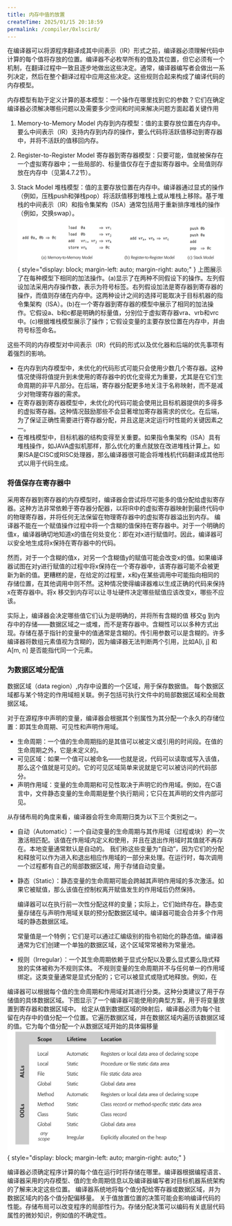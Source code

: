 ```yaml
---
title: 内存中值的放置
createTime: 2025/01/15 20:18:59
permalink: /compiler/0xlscir8/
---
```

在编译器可以将源程序翻译成其中间表示（IR）形式之前，编译器必须理解代码中计算的每个值将存放的位置。编译器不必枚举所有的值及其位置，但它必须有一个机制，在翻译过程中一致且逐步地做出这些决定。通常，编译器编写者会做出一系列决定，然后在整个翻译过程中应用这些决定。这些规则合起来构成了编译代码的内存模型。

内存模型有助于定义计算的基本模型：一个操作在哪里找到它的参数？它们在确定编译器必须解决哪些问题以及需要多少空间和时间来解决问题方面起着关键作用

1. Memory-to-Memory Model 内存到内存模型：值的主要存放位置在内存中。
要么中间表示（IR）支持内存到内存的操作，要么代码将活跃值移动到寄存器中，并将不活跃的值移回内存。

2. Register-to-Register Model 寄存器到寄存器模型：只要可能，值就被保存在一个虚拟寄存器中；一些局部的、标量值仅存在于虚拟寄存器中。全局值则存放在内存中（见第4.7.2节）。

3. Stack Model 堆栈模型：值的主要存放位置在内存中。编译器通过显式的操作（例如，压栈push和弹栈pop）将活跃值移到堆栈上或从堆栈上移除。基于堆栈的中间表示（IR）和指令集架构（ISA）通常包括用于重新排序堆栈的操作（例如，交换swap）。
![picture8.2](/compiler/eac/IR/memmodel.png){ style="display: block; margin-left: auto; margin-right: auto;" }
上图展示了在每种模型下相同的加法操作。(a)显示了在两种不同假设下的操作。左列假设加法采用内存操作数，表示为符号标签。右列假设加法是寄存器到寄存器的操作，而值则存储在内存中。这两种设计之间的选择可能取决于目标机器的指令集架构（ISA）。(b)在一个寄存器到寄存器的模型中展示了相同的加法操作。它假设a、b和c都是明确的标量值，分别位于虚拟寄存器vra、vrb和vrc中。(c)根据堆栈模型展示了操作；它假设变量的主要存放位置在内存中，并由符号标签命名。

这些不同的内存模型对中间表示（IR）代码的形式以及优化器和后端的优先事项有着强烈的影响。

- 在内存到内存模型中，未优化的代码形式可能只会使用少数几个寄存器。这种情况使得将值提升到未使用的寄存器中的优化变得尤为重要，尤其是在它们生命周期的非平凡部分。在后端，寄存器分配更多地关注于名称映射，而不是减少对物理寄存器的需求。
- 在寄存器到寄存器模型中，未优化的代码可能会使用比目标机器提供的多得多的虚拟寄存器。这种情况鼓励那些不会显著增加寄存器需求的优化。在后端，为了保证正确性需要进行寄存器分配，并且这是决定运行时性能的关键因素之一。
- 在堆栈模型中，目标机器的结构变得至关重要。如果指令集架构（ISA）具有堆栈操作，如JAVA虚拟机那样，那么优化的重点就放在改进堆栈计算上。如果ISA是CISC或RISC处理器，那么编译器很可能会将堆栈机代码翻译成其他形式以用于代码生成。

### 将值保存在寄存器中

采用寄存器到寄存器的内存模型时，编译器会尝试将尽可能多的值分配给虚拟寄存器。这种方法非常依赖于寄存器分配器，以将IR中的虚拟寄存器映射到最终代码中的物理寄存器，并将任何无法保留在物理寄存器中的虚拟寄存器溢出到内存。
编译器不能在一个赋值操作过程中将一个含糊的值保持在寄存器中。对于一个明确的值x，编译器确切地知道x的值在何处变化：即在对x进行赋值时。因此，编译器可以安全地生成将x保持在寄存器中的代码。

然而，对于一个含糊的值x，对另一个含糊值y的赋值可能会改变x的值。如果编译器试图在对y进行赋值的过程中将x保持在一个寄存器中，该寄存器可能不会被更新为新的值。更糟糕的是，在给定的过程里，x和y在某些调用中可能指向相同的存储位置，在其他调用中则不然。这种情况使得编译器难以生成正确的代码来保持x在寄存器中。将x 移交到内存可以让寻址硬件决定哪些赋值应该改变x，哪些不应该。

实际上，编译器会决定哪些值它们认为是明确的，并将所有含糊的值 移交g 到内存中的存储——数据区域之一或堆，而不是寄存器中。含糊性可以以多种方式出现。存储在基于指针的变量中的值通常是含糊的。传引用参数可以是含糊的。许多编译器将数组元素值视为含糊的，因为编译器无法判断两个引用，比如A[i, j] 和 A[m, n] 是否能指代同一个元素。

### 为数据区域分配值

数据区域（data region）,内存中设置的一个区域，用于保存数据值。
每个数据区域都与某个特定的作用域相关联。例子包括可执行文件中的局部数据区域和全局数据区域。

对于在源程序中声明的变量，编译器会根据其个别属性为其分配一个永久的存储位置：即其生命周期、可见性和声明作用域。

- 生命周期：一个值的生命周期指的是其值可以被定义或引用的时间段。在值的生命周期之外，它是未定义的。
- 可见区域：如果一个值可以被命名——也就是说，代码可以读取或写入该值，那么这个值就是可见的。它的可见区域简单来说就是它可以被访问的代码部分。
- 声明作用域：变量的生命周期和可见性取决于声明它的作用域。例如，在C语言中，文件静态变量的生命周期是整个执行期间；它只在其声明的文件内部可见。

从存储布局的角度来看，编译器会将生命周期归类为以下三个类别之一。

- 自动（Automatic）：一个自动变量的生命周期与其作用域（过程或块）的一次激活相匹配。该值在作用域内定义和使用，并且在退出作用域时其值就不再存在。本地变量通常默认是自动的。
我们称这些变量为“自动”，因为它们的分配和释放可以作为进入和退出相应作用域的一部分来处理。在运行时，每次调用一个过程都有自己的局部数据区域，用于存储自动变量。

- 静态（Static）：静态变量的生命周期可能会跨越其声明作用域的多次激活。如果它被赋值，那么该值在控制权离开赋值发生的作用域后仍然保持。

    编译器可以在执行前一次性分配这样的变量；实际上，它们始终存在。静态变量存储在与声明作用域关联的预分配数据区域中。编译器可能会合并多个作用域的静态数据区域。

    常量值是一个特例；它们是可以通过汇编级别的指令初始化的静态值。编译器通常为它们创建一个单独的数据区域，这个区域常常被称为常量池。

- 规则（Irregular）：一个其生命周期依赖于显式分配以及要么显式要么隐式释放的实体被称为不规则实体。
  不规则变量的生命周期并不与任何单一的作用域绑定。这类变量通常是显式分配的；它可以被显式或隐式地释放。例如，在

编译器可以根据每个值的生命周期和作用域对其进行分类。这种分类建议了用于存储值的具体数据区域。下图显示了一个编译器可能使用的典型方案，用于将变量放置到寄存器和数据区域中。
给定从值到数据区域的映射后，编译器必须为每个驻留在内存中的值分配一个位置。它遍历数据区域，并在数据区域内遍历该数据区域的值。它为每个值分配一个从数据区域开始的具体偏移量
![picture8.3](/compiler/eac/IR/placement.png){ style="display: block; margin-left: auto; margin-right: auto;" }

编译器必须确定程序计算的每个值在运行时将存储在哪里。编译器根据编程语言、编译器采用的内存模型、值的生命周期信息以及编译器编写者对目标机器系统架构的了解来决定这些位置。
编译器系统地将每个值分配给寄存器或数据区域，并为数据区域内的各个值分配偏移量。
关于值放置位置的决策可能会影响编译代码的性能。存储布局可以改变程序的局部性行为。存储分配决策可以编码有关底层代码属性的微妙知识，例如值的不确定性。
